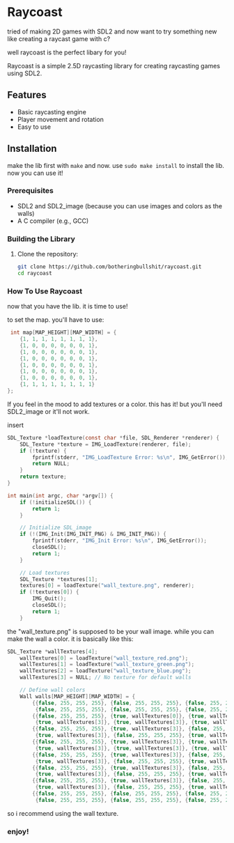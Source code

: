 # Raycoast

tried of making 2D games with SDL2 and now want to try something new like creating a raycast game with c?

well raycoast is the perfect libary for you!

Raycoast is a simple 2.5D raycasting library for creating raycasting games using SDL2.

## Features

- Basic raycasting engine
- Player movement and rotation
- Easy to use

## Installation
make the lib first with `make`
and now. use `sudo make install` to install the lib. now you can use it!

### Prerequisites

- SDL2 and SDL2_image (because you can use images and colors as the walls)
- A C compiler (e.g., GCC)

### Building the Library

1. Clone the repository:
   ```sh
   git clone https://github.com/botheringbullshit/raycoast.git
   cd raycoast

### How To Use Raycoast
now that you have the lib. it is time to use!

to set the map. you'll have to use:
```c
 int map[MAP_HEIGHT][MAP_WIDTH] = {
    {1, 1, 1, 1, 1, 1, 1, 1},
    {1, 0, 0, 0, 0, 0, 0, 1},
    {1, 0, 0, 0, 0, 0, 0, 1},
    {1, 0, 0, 0, 0, 0, 0, 1},
    {1, 0, 0, 0, 0, 0, 0, 1},
    {1, 0, 0, 0, 0, 0, 0, 1},
    {1, 0, 0, 0, 0, 0, 0, 1},
    {1, 1, 1, 1, 1, 1, 1, 1}
};
```

If you feel in the mood to add textures or a color. this has it!
but you'll need SDL2_image or it'll not work.

insert

```c
SDL_Texture *loadTexture(const char *file, SDL_Renderer *renderer) {
    SDL_Texture *texture = IMG_LoadTexture(renderer, file);
    if (!texture) {
        fprintf(stderr, "IMG_LoadTexture Error: %s\n", IMG_GetError());
        return NULL;
    }
    return texture;
}

int main(int argc, char *argv[]) {
    if (!initializeSDL()) {
        return 1;
    }

    // Initialize SDL_image
    if (!(IMG_Init(IMG_INIT_PNG) & IMG_INIT_PNG)) {
        fprintf(stderr, "IMG_Init Error: %s\n", IMG_GetError());
        closeSDL();
        return 1;
    }

    // Load textures
    SDL_Texture *textures[1];
    textures[0] = loadTexture("wall_texture.png", renderer);
    if (!textures[0]) {
        IMG_Quit();
        closeSDL();
        return 1;
    }
```

the "wall_texture.png" is supposed to be your wall image. while you can make the wall a color. it is basically like this:
```c
SDL_Texture *wallTextures[4];
    wallTextures[0] = loadTexture("wall_texture_red.png");
    wallTextures[1] = loadTexture("wall_texture_green.png");
    wallTextures[2] = loadTexture("wall_texture_blue.png");
    wallTextures[3] = NULL; // No texture for default walls

    // Define wall colors
    Wall walls[MAP_HEIGHT][MAP_WIDTH] = {
        {{false, 255, 255, 255}, {false, 255, 255, 255}, {false, 255, 255, 255}, {false, 255, 255, 255},
         {false, 255, 255, 255}, {false, 255, 255, 255}, {false, 255, 255, 255}, {false, 255, 255, 255}},
        {{false, 255, 255, 255}, {true, wallTextures[0]}, {true, wallTextures[3]}, {true, wallTextures[3]},
         {true, wallTextures[3]}, {true, wallTextures[3]}, {true, wallTextures[3]}, {false, 255, 255, 255}},
        {{false, 255, 255, 255}, {true, wallTextures[3]}, {false, 255, 255, 255}, {true, wallTextures[3]},
         {true, wallTextures[3]}, {false, 255, 255, 255}, {true, wallTextures[3]}, {false, 255, 255, 255}},
        {{false, 255, 255, 255}, {true, wallTextures[3]}, {true, wallTextures[1]}, {true, wallTextures[3]},
         {true, wallTextures[3]}, {true, wallTextures[3]}, {true, wallTextures[3]}, {false, 255, 255, 255}},
        {{false, 255, 255, 255}, {true, wallTextures[3]}, {false, 255, 255, 255}, {true, wallTextures[3]},
         {true, wallTextures[3]}, {false, 255, 255, 255}, {true, wallTextures[3]}, {false, 255, 255, 255}},
        {{false, 255, 255, 255}, {true, wallTextures[3]}, {false, 255, 255, 255}, {true, wallTextures[3]},
         {true, wallTextures[3]}, {false, 255, 255, 255}, {true, wallTextures[3]}, {false, 255, 255, 255}},
        {{false, 255, 255, 255}, {true, wallTextures[3]}, {false, 255, 255, 255}, {true, wallTextures[3]},
         {true, wallTextures[3]}, {false, 255, 255, 255}, {true, wallTextures[3]}, {false, 255, 255, 255}},
        {{false, 255, 255, 255}, {false, 255, 255, 255}, {false, 255, 255, 255}, {false, 255, 255, 255},
         {false, 255, 255, 255}, {false, 255, 255, 255}, {false, 255, 255, 255}, {false, 255, 255, 255}}
```

so i recommend using the wall texture.


### enjoy!
